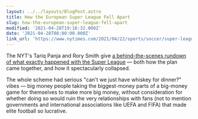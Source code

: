 ```yaml
---
layout: ../../layouts/BlogPost.astro
title: How the European Super League Fell Apart
slug: how-the-european-super-league-fell-apart
modified: '2021-04-28T19:16:32.000Z'
date: '2021-04-28T08:00:00.000Z'
link_url: 'https://www.nytimes.com/2021/04/22/sports/soccer/super-league-soccer.html'
---
```

The NYT's Tariq Panja and Rory Smith give [a behind-the-scenes rundown of what exactly happened with the Super League](https://www.nytimes.com/2021/04/22/sports/soccer/super-league-soccer.html) — both how the plan came together, and how it spectacularly collapsed.

The whole scheme had serious "can't we just have whiskey for dinner?" vibes — big money people taking the biggest-money parts of a big-money game for themselves to make more big money, without consideration for whether doing so would ruin the very relationships with fans (not to mention governments and international associations like UEFA and FIFA) that made elite football so lucrative.
